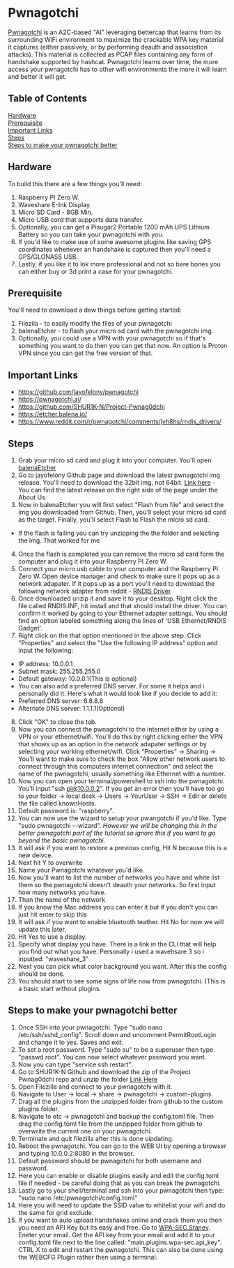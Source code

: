# Pwnagotchi
[Pwnagotchi](https://pwnagotchi.ai/) is an A2C-based "AI" leveraging bettercap that learns from its surrounding WiFi environment to maximize the crackable WPA key material it captures (either passively, or by performing deauth and association attacks). This material is collected as PCAP files containing any form of handshake supported by hashcat. Pwnagotchi learns over time, the more access your pwnagotchi has to other wifi environments the more it will learn and better it will get. 

## Table of Contents 
[Hardware](#hardware) <BR>
[Prerequisite](#prerequisite)<BR>
[Important Links](#important-links)<BR>
[Steps](#steps)<BR>
[Steps to make your pwnagotchi better](#steps-to-make-your-pwnagotchi-better)<BR>

## Hardware
To build this there are a few things you'll need:
1. Raspberry PI Zero W.
2. Waveshare E-Ink Display.
3. Micro SD Card - 8GB Min.
4. Micro USB cord that supports data transfer.
5. Optionally, you can get a Pisugar2 Portable 1200 mAh UPS Lithium Battery so you can take your pwnagotchi with you.
6. If you'd like to make use of some awesome plugins like saving GPS coordinates whenever an handshake is captured then you'll need a GPS/GLONASS USB.
7. Lastly, if you like it to lok more professional and not so bare bones you can either buy or 3d print a case for your pwnagotchi.

## Prerequisite 
You'll need to download a dew things before getting started:
1. Filezila - to easily modify the files of your pwnagotchi
2. balenaEtcher - to flash your micro sd card with the pwnagotchi img.
3. Optionally, you could use a VPN with your pwnagotchi so if that's something you want to do then you can get that now. An option is Proton VPN since you can get the free version of that.

## Important Links
* https://github.com/jayofelony/pwnagotchi
* https://pwnagotchi.ai/
* https://github.com/SHUR1K-N/Project-Pwnag0dchi
* https://etcher.balena.io/
* https://www.reddit.com/r/pwnagotchi/comments/jvh8hs/rndis_drivers/

## Steps
1. Grab your micro sd card and plug it into your computer. You'll open [balenaEtcher](https://etcher.balena.io/)
2. Go to jayofelony Github page and download the latest pwnagotchi img release. You'll need to download the 32bit img, not 64bit. [Link here]([pwnagotchi](https://github.com/jayofelony/pwnagotchi)) - You can find the latest release on the right side of the page under the About Us.
3. Now in balenaEtcher you will first select "Flash from file" and select the img you downloaded from Github. Then, you'll select your micro sd card as the target. Finally, you'll select Flash to Flash the micro sd card.
* If the flash is failing you can try unzipping the the folder and selecting the img. That worked for me
4. Once the flash is completed you can remove the micro sd card form the computer and plug it into your Raspberry PI Zero W.
5. Connect your micro usb cable to your computer and the Raspberry PI Zero W. Open device manager and check to make sure it pops up as a network adapater. If it pops up as a port you'll need to download the following network adapter from reddit - [RNDIS Driver](https://www.reddit.com/r/pwnagotchi/comments/jvh8hs/rndis_drivers/)
6. Once downloaded unzip it and save it to your desktop. Right click the file called RNDIS.INF, hit install and that should install the driver. You can confirm it worked by going to your Ethernet adapter settings. You should find an option labeled something along the lines of 'USB Ethernet/RNDIS Gadget'.
7. Right click on the that option mentioned in the above step. Click "Properties" and select the "Use the following IP address" option and input the following:
* IP address: 10.0.0.1
* Subnet mask: 255.255.255.0
* Default gateway: 10.0.0.1(This is optional)
* You can also add a preferred DNS server. For some it helps and i personally did it. Here's what it would look like if you decide to add it:
* Preferred DNS server: 8.8.8.8
* Alternate DNS server: 1.1.1.1(Optional)
8. Click "OK" to close the tab.
9. Now you can connect the pwnagotchi to the internet either by using a VPN or your ethernet/wifi. You'll do this by right clicking either the VPN that shows up as an option in the network adapater settings or by selecting your working ethernet/wifi. Click "Properties" -> Sharing -> You'll want to make sure to check the box "Allow other network users to connect through this computers internet connection" and select the name of the pwnagotchi, usually something like Ethernet with a number.
10. Now you can open your terminal/powershell to ssh into the pwnagotchi. You'll input "ssh pi@10.0.0.2". If you get an error then you'll have too go to your folder -> local desk -> Users -> YourUser -> SSH -> Edir or delete the file called knownHosts.
11. Default password is: "raspberry".
12. You can now use the wizard to setup your pwangotchi if you'd like. Type "sudo pwnagotchi --wizard". *However we will be changing this in the better pwnagotchi part of the tutorial so ignore this if you want to go beyond the basic pwnagotchi.*
13. It will ask if you want to restore a previous config, Hit N because this is a new deivce.
14. Next hit Y to overwrite
15. Name your Pwnagotchi whatever you'd like.
16. Now you'll want to list the number of networks you have and white list them so the pwnagotchi doesn't deauth your networks. So first input how many networks you have.
17. Than the name of the network
18. If you know the Mac address you can enter it but if you don't you can just hit enter to skip this
19. It will ask if you want to enable bluetooth teather. Hit No for now we will update this later.
20. Hit Yes to use a display.
21. Specify what display you have. There is a link in the CLI that will help you find out what you have. Personally i used a wavehsare 3 so i inputted: "waveshare_3"
22. Next you can pick what color background you want. After this the config should be done.
23. You should start to see some signs of life now from pwnagotchi. (This is a basic start without plugins.

## Steps to make your pwnagotchi better
1. Once SSH into your pwnagotchi. Type "sudo nano /etc/ssh/sshd_config". Scroll down and uncomment PermitRootLogin and change it to yes. Saves and exit.
2. To set a root password. Type "sudo su" to be a superuser then type "passwd root". You can now select whatever password you want.
3. Now you can type "service ssh restart".
4. Go to SHUR1K-N Github and download the zip of the Project Pwnag0dchi repo and unzip the folder [Link Here](https://github.com/SHUR1K-N/Project-Pwnag0dchi)
5. Open Filezilla and connect to your pwnagotchi with it.
6. Navigate to User -> local -> share -> pwnagotchi -> custom-plugins.
7. Drag all the plugins from the unzipped folder from github to the custom plugins folder.
8. Navigate to etc -> pwnagotchi and backup the config.toml file. Then drag the config.toml file from the unzipped folder from github to overwrite the current one on your pwnagotchi.
9. Terminate and quit filezilla after this is done uipdating.
10. Reboot the pwnagotchi. You can go to the WEB UI by opening a browser and typing 10.0.0.2:8080 in the browser.
11. Default password should be pwnagotchi for both username and password.
12. Here you can enable or disable plugins easily and edit the config.toml file if needed - be careful doing that as you can break the pwnagotchi.
13. Lastly go to your shell/terminal and ssh into your pwnagotchi then type: "sudo nano /etc/pwnagotchi/config.toml"
14. Here you will need to update the SSID value to whitelist your wifi and do the same for grid exclude.
15. If you want to auto upload handshakes online and crack them you then you need an API Key but its easy and free. Go to [WPA-SEC.Stanev](https://wpa-sec.stanev.org/). Eneter your email. Get the API key from your email and add it to your config.toml file next to the line called: "main.plugins.wpa-sec.api_key". CTRL X to edit and restart the pwnagotchi. This can also be done using the WEBCFG Plugin rather then using a terminal.
